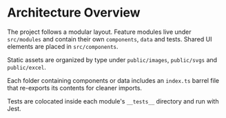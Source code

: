 # Architecture Overview

The project follows a modular layout. Feature modules live under `src/modules` and contain their own `components`, `data` and tests. Shared UI elements are placed in `src/components`.

Static assets are organized by type under `public/images`, `public/svgs` and `public/excel`.

Each folder containing components or data includes an `index.ts` barrel file that re-exports its contents for cleaner imports.

Tests are colocated inside each module's `__tests__` directory and run with Jest.
